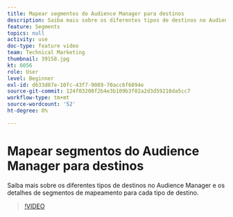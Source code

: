 ```yaml
---
title: Mapear segmentos do Audience Manager para destinos
description: Saiba mais sobre os diferentes tipos de destinos no Audience Manager e os detalhes de segmentos de mapeamento para cada tipo de destino.
feature: Segments
topics: null
activity: use
doc-type: feature video
team: Technical Marketing
thumbnail: 39158.jpg
kt: 6056
role: User
level: Beginner
exl-id: d633d87e-10fc-43f7-9089-70acc6f6894e
source-git-commit: 124f03208f2b4e3b109b3f02a2d3d59210da5cc7
workflow-type: tm+mt
source-wordcount: '52'
ht-degree: 0%

---
```


# Mapear segmentos do Audience Manager para destinos

Saiba mais sobre os diferentes tipos de destinos no Audience Manager e os detalhes de segmentos de mapeamento para cada tipo de destino.

>[!VIDEO](https://video.tv.adobe.com/v/39158/?quality=12&learn=on)
